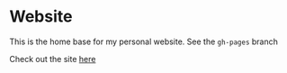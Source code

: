 # Website

This is the home base for my personal website. See the `gh-pages` branch

Check out the site [here](http://jakegarrison.me)

